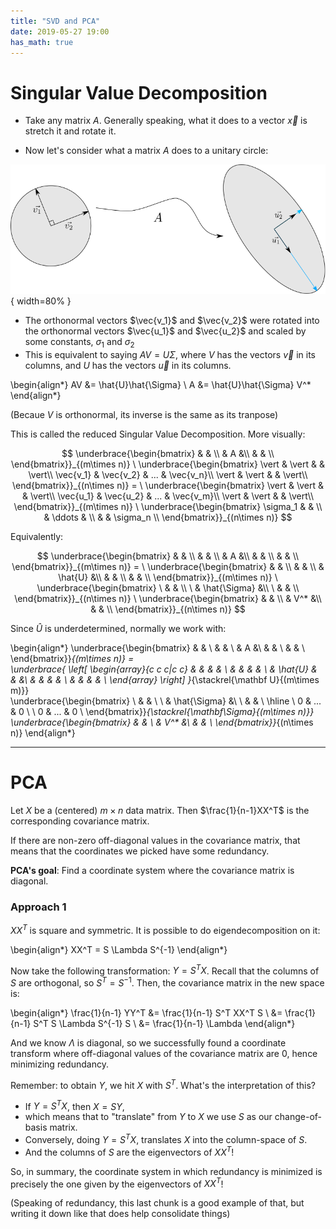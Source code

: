 ```yaml
---
title: "SVD and PCA"
date: 2019-05-27 19:00
has_math: true
---
```


# Singular Value Decomposition

- Take any matrix $A$. Generally speaking, what it does to a vector $\vec{x}$ 
is stretch it and rotate it.

- Now let's consider what a matrix $A$ does to a unitary circle:

![](/images/matrix-multiplication.png){ width=80% }

- The orthonormal vectors $\vec{v_1}$ and $\vec{v_2}$ were rotated into
the orthonormal vectors $\vec{u_1}$ and $\vec{u_2}$ and scaled by some
constants, $\sigma_1$ and $\sigma_2$
- This is equivalent to saying $AV = U\Sigma$, where $V$ has the vectors 
$\vec{v}$ in its columns, and $U$ has the vectors $\vec{u}$ in its columns.

\begin{align*}
AV &= \hat{U}\hat{\Sigma} \\
A &= \hat{U}\hat{\Sigma} V^*
\end{align*}

(Becaue $V$ is orthonormal, its inverse is the same as its tranpose)

This is called the reduced Singular Value Decomposition. More visually:

$$
\underbrace{\begin{bmatrix}
& & \\
& A &\\
& & \\
\end{bmatrix}}_{(m\times n)}
\
\underbrace{\begin{bmatrix}
\vert & \vert & & \vert\\
\vec{v_1} & \vec{v_2} & ... & \vec{v_n}\\
\vert & \vert & & \vert\\
\end{bmatrix}}_{(n\times n)} =
\
\underbrace{\begin{bmatrix}
\vert & \vert & & \vert\\
\vec{u_1} & \vec{u_2} & ... & \vec{v_m}\\
\vert & \vert & & \vert\\
\end{bmatrix}}_{(m\times n)}
\
\underbrace{\begin{bmatrix}
\sigma_1 & & \\
& \ddots & \\
& & \sigma_n \\
\end{bmatrix}}_{(n\times n)}
$$

Equivalently:

$$
\underbrace{\begin{bmatrix}
& & \\
& & \\
& A &\\
& & \\
& & \\
\end{bmatrix}}_{(m\times n)} = 
\
\underbrace{\begin{bmatrix}
& & \\
& & \\
& \hat{U} &\\
& & \\
& & \\
\end{bmatrix}}_{(m\times n)}
\
\underbrace{\begin{bmatrix}
\ & & \\
\ & \hat{\Sigma} &\\
\ & & \\
\end{bmatrix}}_{(n\times n)}
\
\underbrace{\begin{bmatrix}
& & \\
& V^* &\\
& & \\
\end{bmatrix}}_{(n\times n)}
$$

Since $\hat{U}$ is underdetermined, normally we work with:

\begin{align*}
\underbrace{\begin{bmatrix}
& & \\
& & \\
& A &\\
& & \\
& & \\
\end{bmatrix}}_{(m\times n)} = 
\
\underbrace{
\left[
\begin{array}{c c c|c c}
& & & & \\
& & & & \\
& \hat{U} & & &\\
& & & & \\
& & & & \\
\end{array}
\right]
}_{\stackrel{\mathbf U}{(m\times m)}}
\
\underbrace{\begin{bmatrix}
\ & & \\
\ & \hat{\Sigma} &\\
\ & & \\
\hline
\ 0 & ...  & 0 \\
\ 0 & ... & 0 \\
\end{bmatrix}}_{\stackrel{\mathbf\Sigma}{(m\times n)}}
\
\underbrace{\begin{bmatrix}
& & \\
& V^* &\\
& & \\
\end{bmatrix}}_{(n\times n)}
\end{align*}

___

# PCA

Let $X$ be a (centered) $m \times n$ data matrix. Then $\frac{1}{n-1}XX^T$ is 
the corresponding covariance matrix.

If there are non-zero off-diagonal values in the covariance matrix, that means
that the coordinates we picked have some redundancy.

**PCA's goal**: Find a coordinate system where the covariance matrix is
diagonal.

### Approach 1

$XX^T$ is square and symmetric. It is possible to do eigendecomposition on it:

\begin{align*}
XX^T = S \Lambda S^{-1}
\end{align*}

Now take the following transformation: $Y = S^T X$. Recall that the columns of
$S$ are orthogonal, so $S^T = S^{-1}$. Then, the covariance matrix in the new 
space is:

\begin{align*}
\frac{1}{n-1} YY^T &=  \frac{1}{n-1} S^T XX^T S \\
&= \frac{1}{n-1} S^T S \Lambda S^{-1} S \\
&= \frac{1}{n-1} \Lambda
\end{align*}

And we know $\Lambda$ is diagonal, so we successfully found a coordinate
transform where off-diagonal values of the covariance matrix are 0, hence
minimizing redundancy.

Remember: to obtain $Y$, we hit $X$ with $S^T$. What's the interpretation of
this?

- If $Y = S^T X$, then $X = SY$, 
- which means that to "translate" from $Y$ to $X$ we use $S$ as our
change-of-basis matrix.
- Conversely, doing $Y = S^T X$,
translates $X$ into the column-space of $S$. 
- And the columns of $S$ are the eigenvectors of $XX^T$!

So, in summary, the coordinate system in which redundancy is minimized is 
precisely the one given by the eigenvectors of $XX^T$!

(Speaking of redundancy, this last chunk is a good example of that, but
writing it down like that does help consolidate things)

